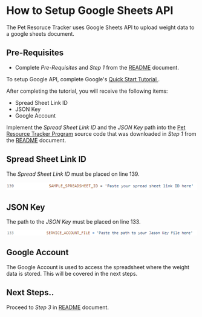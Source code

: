 # How to Setup Google Sheets API
The Pet Resoruce Tracker uses Google Sheets API to upload weight data to a google sheets document. 

## Pre-Requisites
* Complete _Pre-Requisites_ and _Step 1_ from the [README](../README.md) document. 

To setup Google API, complete Google's [Quick Start Tutorial ](https://developers.google.com/sheets/api/quickstart/python).

After completing the tutorial, you will receive the following items:

* Spread Sheet Link ID
* JSON Key
* Google Account

Implement the _Spread Sheet Link ID_ and the  _JSON Key_ path into the [Pet Resource Tracker Program](../pet_resource_tracker.py) source code that was downloaded in _Step 1_ from the [README](../README.md) document. 

## Spread Sheet Link ID

The _Spread Sheet Link ID_ must be placed on line 139.

![](./Image%20Files/spreadsheet_link.png)

## JSON Key

The path to the _JSON Key_ must be placed on line 133.  

![](./Image%20Files/json_key.png)

## Google Account

The Google Account is used to access the spreadsheet where the weight data is stored. This will be covered in the next steps. 

## Next Steps..
Proceed to _Step 3_ in [README](../README.md) document.
